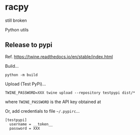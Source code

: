 # racpy

still broken

Python utils

## Release to pypi

Ref. https://twine.readthedocs.io/en/stable/index.html

Build...

```
python -m build
```

Upload (Test PyPi)...

```
TWINE_PASSWORD=XXX twine upload --repository testpypi dist/*
```

where `TWINE_PASSWORD` is the API key obtained at 

Or, add credentials to file `~/.pypirc`...

```
[testpypi]
  username = __token__
  password = XXX
```
